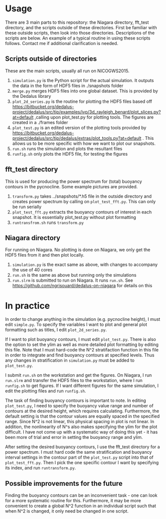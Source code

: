 # Usage

There are 3 main parts to this repository: the Niagara directory, fft_test directory, and the scripts outside of these directories. First be familiar with these outside scripts, then look into those directories.
Descriptions of the scripts are below. An example of a typical routine in using these scripts follows. Contact me if additional clarification is needed.
## Scripts outside of directories

These are the main scripts, usually all run on NICOGWS2015.
1. `simulation.py` is the Python script for the actual simulation. It outputs the data in the form of HDF5 files in ./snapshots folder
2. `merge.py` merges HDF5 files into one global dataset. This is provided by the Dedalus library
3. `plot_2d_series.py` is the routine for plotting the HDF5 files based off
https://bitbucket.org/dedalus-project/dedalus/src/tip/examples/ivp/3d_rayleigh_benard/plot_slices.py?at=default
,calling upon plot_test.py for plotting tools. The figures are created in a ./frames folder
4. `plot_test.py` is an edited version of the plotting tools provided by
https://bitbucket.org/dedalus-project/dedalus/src/tip/dedalus/extras/plot_tools.py?at=default . This allows us to be more specific with how we want to plot our snapshots.
5. `run.sh` runs the simulation and plots the resultant files
6. `runfig.sh` only plots the HDF5 file, for testing the figures

## fft_test directory
This is used for producing the power spectrum for (total) buoyancy contours in the pycnocline. Some example pictures are provided.
1. `transform.py` takes ../snapshots/\*.h5 file in the outside directory and creates power spectrum by calling on `plot_test_fft.py`. This can only be run serially
2. `plot_test_fft.py` extracts the buoyancy contours of interest in each snapshot. It is essentially plot_test.py without plot formatting
3. `runtransfrom.sh` runs `transform.py`

## Niagara directory
For running on Niagara. No plotting is done on Niagara, we only get the HDF5 files from it and then plot locally.
1. `simulation.py` is the exact same as above, with changes to accompany the use of 40 cores
2. `run.sh` is the same as above but running only the simulations
3. `run.slrm` is submitted to run on Niagara. It runs `run.sh`. See https://github.com/ngrisouard/dedalus-on-niagara for details on this

# In practice
In order to change anything in the simulation (e.g. pycnocline height), I must edit `simple.py`. To specify the variables I want to plot and general plot formatting such as titles, I edit `plot_2d_series.py`.

If I want to plot buoyancy contours, I must edit `plot_test.py`. There is also the option to set the ylim as well as more detailed plot formatting by editing this file. Note that I must hard-code the N^2 stratifaction function in this file in order to integrate and find buoyancy contours at specified levels. Thus any changes in stratification in `simulation.py` must be added to `plot_test.py`.

I submit `run.sh` on the workstation and get the figures. On Niagara, I run `run.slrm` and transfer the HDF5 files to the workstation, where I run `runfig.sh` to get figures. If I want different figures for the same simulation, I edit the plotting files and run `runfig.sh`.

The task of finding buoyancy contours is important to note. In editing `plot_test.py`, I need to specify the buoyancy value range and number of contours at the desired height, which requires calculating. Furthermore, the default setting is that the contour values are equally spaced in the specified range. Since N^2 is not linear, this physical spacing in plot is not linear. In addition, the nonlinearity of N^s also makes specifying the ylim for the plot difficult. I have not come up with a systematic way of doing this yet - it has been more of trial and error in setting the buoyancy range and ylim.

After setting the desired buoyancy contours, I use the fft_test directory for a power spectrum. I must hard code the same stratification and buoyancy interval settings in the contour part of the `plot_test.py` script into that of `plot_test_fft.py`. Then I pick the one specific contour I want by specifying its index, and run `runtransform.py`.

## Possible improvements for the future
Finding the buoyancy contours can be an inconvenient task - one can look for a more systematic routine for this. Furthermore, it may be more convenient to create a global N^2 function in an individual script such that when N^2 is changed, it only need be changed in one script.
